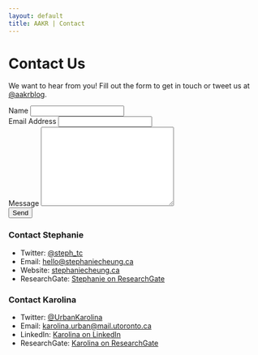 ```yaml
---
layout: default
title: AAKR | Contact
---
```

<div class= "container" id="contact">
  <h1 class="pageTitle">Contact Us</h1>
    <p class="intro">We want to hear from you! Fill out the form to get in touch or tweet us at <a href="http://twitter.com/aakrblog" target="_blank" onclick="ga('send', 'event', 'LinkOut', 'Click', 'AAKRTwitter_from_ContactUs');">@aakrblog</a>.</p>
  <form action="http://formspree.io/allaboutkidsresearch@gmail.com" method="POST">
    <label for="name">Name</label>    
    <input type="text" id="name" name="name" class="full-width"><br>
    <label for="email">Email Address</label>
    <input type="email" id="email" name="_replyto" class="full-width"><br>
    <label for="message">Message</label>
    <textarea name="message" id="message" cols="30" rows="10" class="full-width"></textarea><br>
    <input type="submit" value="Send" class="button">
  </form>

  <h3>Contact Stephanie</h3>
  <ul>
    <li>Twitter: <a href="http://twitter.com/steph_tc" target="_blank" onclick="ga('send', 'event', 'LinkOut', 'Click', 'StephanieTwitter_from_ContactUs");">@steph_tc</a></li>
    <li>Email: <a href="mailto:hello@stephaniecheung.ca" target="_blank">hello@stephaniecheung.ca</a></li>
    <li>Website:  <a href="http://stephaniecheung.ca" target="_blank" onclick="ga('send', 'event', 'LinkOut', 'Click', 'StephanieWebsite_from_ContactUs');">stephaniecheung.ca</a></li>
    <li>ResearchGate: <a href="https://www.researchgate.net/profile/Stephanie_Cheung4" target="_blank" onclick="ga('send', 'event', 'LinkOut', 'Click', 'StephanieResearchGate_from_ContactUs');">Stephanie on ResearchGate</a></li>
  </ul>

  <h3>Contact Karolina</h3>
  <ul>
    <li>Twitter: <a href="http://twitter.com/UrbanKarolina" target="_blank" onclick="ga('send', 'event', 'LinkOut', 'Click', 'KarolinaTwitter_from_ContactUs');">@UrbanKarolina</a></li>
    <li>Email: <a href="mailto:karolina.urban@mail.utoronto.ca" target="_blank">karolina.urban@mail.utoronto.ca</a></li>
    <li>LinkedIn:  <a href="http://ca.linkedin.com/in/karolina-urban-15728860" target="_blank" onclick="ga('send', 'event', 'LinkOut', 'Click', 'KarolinaLinkedIn_from_ContactUs');">Karolina on LinkedIn</a></li>
    <li>ResearchGate: <a href="http://www.researchgate.net/profile/Karolina_Urban" target="_blank" onclick="ga('send', 'event', 'LinkOut', 'Click', 'KarolinaResearchGate_from_ContactUs');">Karolina on ResearchGate</a></li>
  </ul>
</div>
